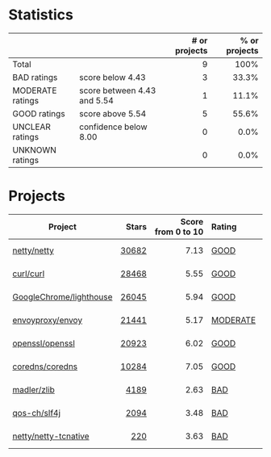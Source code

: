 # Statistics

|                  |                                                         | # or projects             |  % or projects              |
| :--------------- | :------------------------------------------------------ | ------------------------: | --------------------------: |
| Total            |                                                         | 9      |                        100% |
| BAD ratings      | score below 4.43                        | 3      |      33.3% |
| MODERATE ratings | score between 4.43 and 5.54 | 1 | 11.1% |
| GOOD ratings     | score above 5.54                            | 5     |     55.6% |
| UNCLEAR ratings  | confidence below 8.00                    | 0  |  0.0% |
| UNKNOWN ratings  |                                                         | 0  |  0.0% |

# Projects

| Project | Stars | Score<br>from&nbsp;0&nbsp;to&nbsp;10 | Rating | Confidence | Last<br>updated |
| ------- | ----: | -----------------------------------: | :----- | :--------- | --------------- |
| [netty/netty](netty/netty.md) | [30682](https://github.com/netty/netty) | 7.13 | [GOOD](netty/netty.md) | 9.65 | Feb 16, 2023 |
| [curl/curl](curl/curl.md) | [28468](https://github.com/curl/curl) | 5.55 | [GOOD](curl/curl.md) | 9.65 | Feb 16, 2023 |
| [GoogleChrome/lighthouse](GoogleChrome/lighthouse.md) | [26045](https://github.com/GoogleChrome/lighthouse) | 5.94 | [GOOD](GoogleChrome/lighthouse.md) | 10.00 | Feb 16, 2023 |
| [envoyproxy/envoy](envoyproxy/envoy.md) | [21441](https://github.com/envoyproxy/envoy) | 5.17 | [MODERATE](envoyproxy/envoy.md) | 10.00 | Feb 16, 2023 |
| [openssl/openssl](openssl/openssl.md) | [20923](https://github.com/openssl/openssl) | 6.02 | [GOOD](openssl/openssl.md) | 9.65 | Feb 16, 2023 |
| [coredns/coredns](coredns/coredns.md) | [10284](https://github.com/coredns/coredns) | 7.05 | [GOOD](coredns/coredns.md) | 10.00 | Feb 16, 2023 |
| [madler/zlib](madler/zlib.md) | [4189](https://github.com/madler/zlib) | 2.63 | [BAD](madler/zlib.md) | 9.65 | Feb 16, 2023 |
| [qos-ch/slf4j](qos-ch/slf4j.md) | [2094](https://github.com/qos-ch/slf4j) | 3.48 | [BAD](qos-ch/slf4j.md) | 10.00 | Feb 16, 2023 |
| [netty/netty-tcnative](netty/netty-tcnative.md) | [220](https://github.com/netty/netty-tcnative) | 3.63 | [BAD](netty/netty-tcnative.md) | 9.65 | Feb 16, 2023 |

